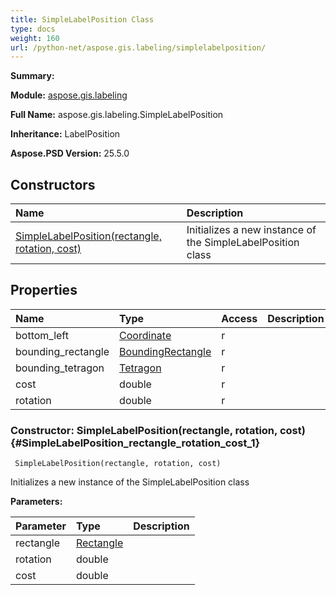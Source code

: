 ```yaml
---
title: SimpleLabelPosition Class
type: docs
weight: 160
url: /python-net/aspose.gis.labeling/simplelabelposition/
---
```


**Summary:** 

**Module:** [aspose.gis.labeling](/psd/python-net/aspose.gis.labeling/)

**Full Name:** aspose.gis.labeling.SimpleLabelPosition

**Inheritance:** LabelPosition

**Aspose.PSD Version:** 25.5.0

## **Constructors**
| **Name** | **Description** |
| :- | :- |
| [SimpleLabelPosition(rectangle, rotation, cost)](#SimpleLabelPosition_rectangle_rotation_cost_1) | Initializes a new instance of the SimpleLabelPosition class |
## **Properties**
| **Name** | **Type** | **Access** | **Description** |
| :- | :- | :- | :- |
| bottom_left | [Coordinate](/psd/python-net/aspose.gis.common/coordinate/) | r |    |
| bounding_rectangle | [BoundingRectangle](/psd/python-net/aspose.gis.common/boundingrectangle/) | r |    |
| bounding_tetragon | [Tetragon](/psd/python-net/aspose.gis.labeling/tetragon) | r |    |
| cost | double | r |    |
| rotation | double | r |    |


### Constructor: SimpleLabelPosition(rectangle, rotation, cost) {#SimpleLabelPosition_rectangle_rotation_cost_1}


```
 SimpleLabelPosition(rectangle, rotation, cost) 
```

Initializes a new instance of the SimpleLabelPosition class

**Parameters:**

| Parameter | Type | Description |
| :- | :- | :- |
| rectangle | [Rectangle](/psd/python-net/aspose.gis.common/rectangle/) |  |
| rotation | double |  |
| cost | double |  |

